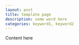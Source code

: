 ```yaml
---
layout: post
title: template page
description: some word here
categories: keyword1, keyword2
---
```


Content here
